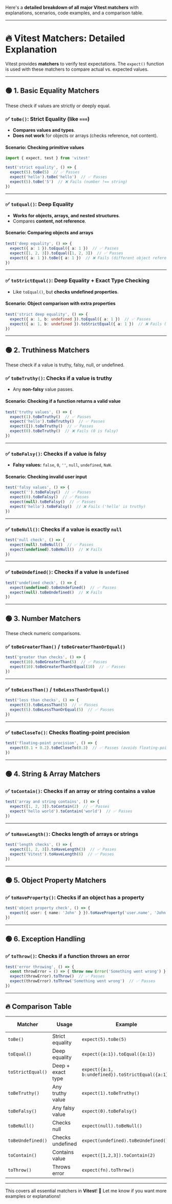 Here's a **detailed breakdown of all major Vitest matchers** with explanations, scenarios, code examples, and a comparison table.

---

# 🔥 **Vitest Matchers: Detailed Explanation**

Vitest provides **matchers** to verify test expectations. The `expect()` function is used with these matchers to compare actual vs. expected values.

---

## 🟢 **1. Basic Equality Matchers**

These check if values are strictly or deeply equal.

### ✅ `toBe()`: Strict Equality (like `===`)

- **Compares values and types**.
- **Does not work** for objects or arrays (checks reference, not content).

#### **Scenario:** Checking primitive values

```ts
import { expect, test } from 'vitest'

test('strict equality', () => {
  expect(5).toBe(5)  // ✅ Passes
  expect('hello').toBe('hello')  // ✅ Passes
  expect(5).toBe('5')  // ❌ Fails (number !== string)
})
```

---

### ✅ `toEqual()`: Deep Equality

- **Works for objects, arrays, and nested structures**.
- Compares **content, not reference**.

#### **Scenario:** Comparing objects and arrays

```ts
test('deep equality', () => {
  expect({ a: 1 }).toEqual({ a: 1 })  // ✅ Passes
  expect([1, 2, 3]).toEqual([1, 2, 3])  // ✅ Passes
  expect({ a: 1 }).toBe({ a: 1 })  // ❌ Fails (different object references)
})
```

---

### ✅ `toStrictEqual()`: Deep Equality + Exact Type Checking

- Like `toEqual()`, but **checks undefined properties**.

#### **Scenario:** Object comparison with extra properties

```ts
test('strict deep equality', () => {
  expect({ a: 1, b: undefined }).toEqual({ a: 1 })  // ✅ Passes
  expect({ a: 1, b: undefined }).toStrictEqual({ a: 1 })  // ❌ Fails (b is missing)
})
```

---

## 🟢 **2. Truthiness Matchers**

These check if a value is truthy, falsy, null, or undefined.

### ✅ `toBeTruthy()`: Checks if a value is **truthy**

- Any **non-falsy** value passes.

#### **Scenario:** Checking if a function returns a valid value

```ts
test('truthy values', () => {
  expect(1).toBeTruthy()  // ✅ Passes
  expect('hello').toBeTruthy()  // ✅ Passes
  expect([]).toBeTruthy()  // ✅ Passes
  expect(0).toBeTruthy()  // ❌ Fails (0 is falsy)
})
```

---

### ✅ `toBeFalsy()`: Checks if a value is **falsy**

- **Falsy values:** `false`, `0`, `''`, `null`, `undefined`, `NaN`.

#### **Scenario:** Checking invalid user input

```ts
test('falsy values', () => {
  expect('').toBeFalsy()  // ✅ Passes
  expect(0).toBeFalsy()  // ✅ Passes
  expect(null).toBeFalsy()  // ✅ Passes
  expect('hello').toBeFalsy()  // ❌ Fails ('hello' is truthy)
})
```

---

### ✅ `toBeNull()`: Checks if a value is exactly `null`

```ts
test('null check', () => {
  expect(null).toBeNull()  // ✅ Passes
  expect(undefined).toBeNull()  // ❌ Fails
})
```

---

### ✅ `toBeUndefined()`: Checks if a value is `undefined`

```ts
test('undefined check', () => {
  expect(undefined).toBeUndefined()  // ✅ Passes
  expect(null).toBeUndefined()  // ❌ Fails
})
```

---

## 🟢 **3. Number Matchers**

These check numeric comparisons.

### ✅ `toBeGreaterThan()` / `toBeGreaterThanOrEqual()`

```ts
test('greater than checks', () => {
  expect(10).toBeGreaterThan(5)  // ✅ Passes
  expect(10).toBeGreaterThanOrEqual(10)  // ✅ Passes
})
```

---

### ✅ `toBeLessThan()` / `toBeLessThanOrEqual()`

```ts
test('less than checks', () => {
  expect(3).toBeLessThan(5)  // ✅ Passes
  expect(5).toBeLessThanOrEqual(5)  // ✅ Passes
})
```

---

### ✅ `toBeCloseTo()`: Checks floating-point precision

```ts
test('floating-point precision', () => {
  expect(0.1 + 0.2).toBeCloseTo(0.3)  // ✅ Passes (avoids floating-point errors)
})
```

---

## 🟢 **4. String & Array Matchers**

### ✅ `toContain()`: Checks if an array or string contains a value

```ts
test('array and string contains', () => {
  expect([1, 2, 3]).toContain(2)  // ✅ Passes
  expect('hello world').toContain('world')  // ✅ Passes
})
```

---

### ✅ `toHaveLength()`: Checks length of arrays or strings

```ts
test('length checks', () => {
  expect([1, 2, 3]).toHaveLength(3)  // ✅ Passes
  expect('Vitest').toHaveLength(6)  // ✅ Passes
})
```

---

## 🟢 **5. Object Property Matchers**

### ✅ `toHaveProperty()`: Checks if an object has a property

```ts
test('object property check', () => {
  expect({ user: { name: 'John' } }).toHaveProperty('user.name', 'John')  // ✅ Passes
})
```

---

## 🟢 **6. Exception Handling**

### ✅ `toThrow()`: Checks if a function throws an error

```ts
test('error throwing', () => {
  const throwError = () => { throw new Error('Something went wrong') }
  expect(throwError).toThrow()  // ✅ Passes
  expect(throwError).toThrow('Something went wrong')  // ✅ Passes
})
```

---

## 🔥 **Comparison Table**

|Matcher|Usage|Example|Works With|
|---|---|---|---|
|`toBe()`|Strict equality|`expect(5).toBe(5)`|Primitives|
|`toEqual()`|Deep equality|`expect({a:1}).toEqual({a:1})`|Objects, Arrays|
|`toStrictEqual()`|Deep + exact type|`expect({a:1, b:undefined}).toStrictEqual({a:1})`|Objects|
|`toBeTruthy()`|Any truthy value|`expect(1).toBeTruthy()`|Any|
|`toBeFalsy()`|Any falsy value|`expect(0).toBeFalsy()`|Any|
|`toBeNull()`|Checks null|`expect(null).toBeNull()`|Any|
|`toBeUndefined()`|Checks undefined|`expect(undefined).toBeUndefined()`|Any|
|`toContain()`|Contains value|`expect([1,2,3]).toContain(2)`|Array, String|
|`toThrow()`|Throws error|`expect(fn).toThrow()`|Functions|

---

This covers all essential matchers in **Vitest**! 🚀 Let me know if you want more examples or explanations!